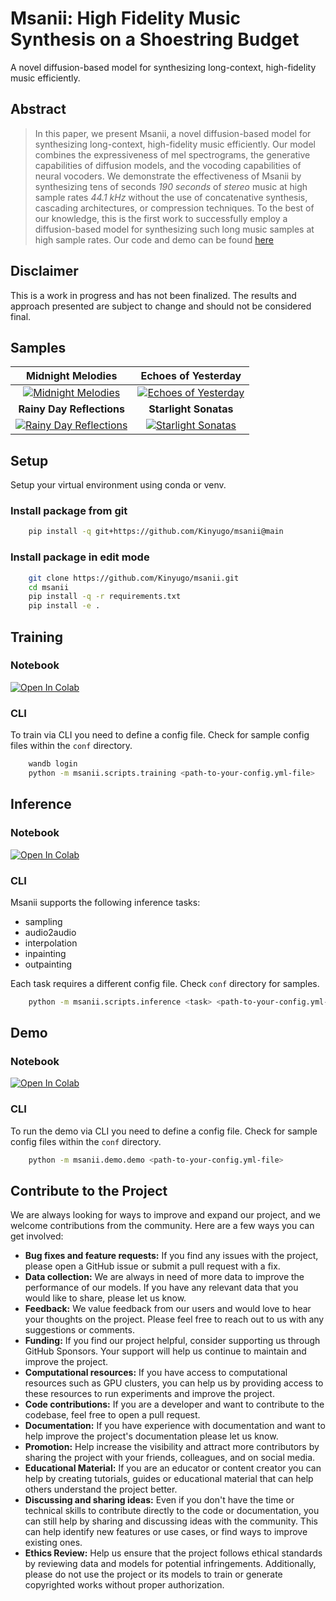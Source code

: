 # Msanii: High Fidelity Music Synthesis on a Shoestring Budget

A novel diffusion-based model for synthesizing long-context, high-fidelity music efficiently.

## Abstract

> In this paper, we present Msanii, a novel diffusion-based model for synthesizing long-context, high-fidelity music efficiently. Our model combines the expressiveness of mel spectrograms, the generative capabilities of diffusion models, and the vocoding capabilities of neural vocoders. We demonstrate the effectiveness of Msanii by synthesizing tens of seconds _190 seconds_ of _stereo_ music at high sample rates _44.1 kHz_ without the use of concatenative synthesis, cascading architectures, or compression techniques. To the best of our knowledge, this is the first work to successfully employ a diffusion-based model for synthesizing such long music samples at high sample rates. Our code and demo can be found [here](https://github.com/Kinyugo/msanii)

## Disclaimer

This is a work in progress and has not been finalized. The results and approach presented are subject to change and should not be considered final.

## Samples

|                                                              **Midnight Melodies**                                                              |                                                           **Echoes of Yesterday**                                                           |
| :---------------------------------------------------------------------------------------------------------------------------------------------: | :-----------------------------------------------------------------------------------------------------------------------------------------: |
|     [ ![ Midnight Melodies ](http://img.youtube.com/vi/cFrpR0wc_A4/0.jpg) ](http://www.youtube.com/watch?v=cFrpR0wc_A4 "Midnight Melodies")     | [ ![ Echoes of Yesterday ](http://img.youtube.com/vi/tWlEqkRxZSU/0.jpg) ](http://www.youtube.com/watch?v=tWlEqkRxZSU "Echoes of Yesterday") |
|                                                            **Rainy Day Reflections**                                                            |                                                            **Starlight Sonatas**                                                            |
| [ ![ Rainy Day Reflections ](http://img.youtube.com/vi/-ZikAJxNomM/0.jpg) ](http://www.youtube.com/watch?v=-ZikAJxNomM "Rainy Day Reflections") |   [ ![ Starlight Sonatas ](http://img.youtube.com/vi/3adYlNVZSxA/0.jpg) ](http://www.youtube.com/watch?v=3adYlNVZSxA "Starlight Sonatas")   |

## Setup

Setup your virtual environment using conda or venv.

### Install package from git

```bash
    pip install -q git+https://github.com/Kinyugo/msanii@main
```

### Install package in edit mode

```bash
    git clone https://github.com/Kinyugo/msanii.git
    cd msanii
    pip install -q -r requirements.txt
    pip install -e .
```

## Training

### Notebook

<a target="_blank" href="https://colab.research.google.com/github/Kinyugo/msanii/blob/main/notebooks/msanii_training.ipynb">
  <img src="https://colab.research.google.com/assets/colab-badge.svg" alt="Open In Colab"/>
</a>

### CLI

To train via CLI you need to define a config file. Check for sample config files within the `conf` directory.

```bash
    wandb login
    python -m msanii.scripts.training <path-to-your-config.yml-file>
```

## Inference

### Notebook

<a target="_blank" href="https://colab.research.google.com/github/Kinyugo/msanii/blob/main/notebooks/msanii_inference.ipynb">
  <img src="https://colab.research.google.com/assets/colab-badge.svg" alt="Open In Colab"/>
</a>

### CLI

Msanii supports the following inference tasks:

- sampling
- audio2audio
- interpolation
- inpainting
- outpainting

Each task requires a different config file. Check `conf` directory for samples.

```bash
    python -m msanii.scripts.inference <task> <path-to-your-config.yml-file>
```

## Demo

### Notebook

<a target="_blank" href="https://colab.research.google.com/github/Kinyugo/msanii/blob/main/notebooks/msanii_demo.ipynb">
  <img src="https://colab.research.google.com/assets/colab-badge.svg" alt="Open In Colab"/>
</a>

### CLI

To run the demo via CLI you need to define a config file. Check for sample config files within the `conf` directory.

```bash
    python -m msanii.demo.demo <path-to-your-config.yml-file>
```

## Contribute to the Project

We are always looking for ways to improve and expand our project, and we welcome contributions from the community. Here are a few ways you can get involved:

- **Bug fixes and feature requests:** If you find any issues with the project, please open a GitHub issue or submit a pull request with a fix.
- **Data collection:** We are always in need of more data to improve the performance of our models. If you have any relevant data that you would like to share, please let us know.
- **Feedback:** We value feedback from our users and would love to hear your thoughts on the project. Please feel free to reach out to us with any suggestions or comments.
- **Funding:** If you find our project helpful, consider supporting us through GitHub Sponsors. Your support will help us continue to maintain and improve the project.
- **Computational resources:** If you have access to computational resources such as GPU clusters, you can help us by providing access to these resources to run experiments and improve the project.
- **Code contributions:** If you are a developer and want to contribute to the codebase, feel free to open a pull request.
- **Documentation:** If you have experience with documentation and want to help improve the project's documentation please let us know.
- **Promotion:** Help increase the visibility and attract more contributors by sharing the project with your friends, colleagues, and on social media.
- **Educational Material:** If you are an educator or content creator you can help by creating tutorials, guides or educational material that can help others understand the project better.
- **Discussing and sharing ideas:** Even if you don't have the time or technical skills to contribute directly to the code or documentation, you can still help by sharing and discussing ideas with the community. This can help identify new features or use cases, or find ways to improve existing ones.
- **Ethics Review:** Help us ensure that the project follows ethical standards by reviewing data and models for potential infringements. Additionally, please do not use the project or its models to train or generate copyrighted works without proper authorization.
